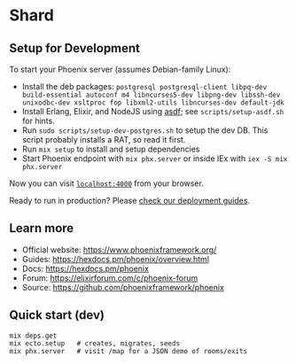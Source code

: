 # Shard

## Setup for Development

To start your Phoenix server (assumes Debian-family Linux):

* Install the deb packages: `postgresql postgresql-client libpq-dev 
  build-essential autoconf m4 libncurses5-dev libpng-dev libssh-dev 
  unixodbc-dev xsltproc fop libxml2-utils libncurses-dev default-jdk`
* Install Erlang, Elixir, and NodeJS using [asdf](https://asdf-vm.com/); see
  `scripts/setup-asdf.sh` for hints.
* Run `sudo scripts/setup-dev-postgres.sh` to setup the dev DB. This script
probably installs a RAT, so read it first.
* Run `mix setup` to install and setup dependencies
* Start Phoenix endpoint with `mix phx.server` or inside IEx with `iex -S mix phx.server`

Now you can visit [`localhost:4000`](http://localhost:4000) from your browser.

Ready to run in production? Please [check our deployment guides](https://hexdocs.pm/phoenix/deployment.html).

## Learn more

* Official website: https://www.phoenixframework.org/
* Guides: https://hexdocs.pm/phoenix/overview.html
* Docs: https://hexdocs.pm/phoenix
* Forum: https://elixirforum.com/c/phoenix-forum
* Source: https://github.com/phoenixframework/phoenix

## Quick start (dev)
    mix deps.get
    mix ecto.setup   # creates, migrates, seeds
    mix phx.server   # visit /map for a JSON demo of rooms/exits
